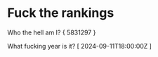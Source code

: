 # Fuck the rankings

Who the hell am I?
{ 5831297 }

What fucking year is it?
[ 2024-09-11T18:00:00Z ]
